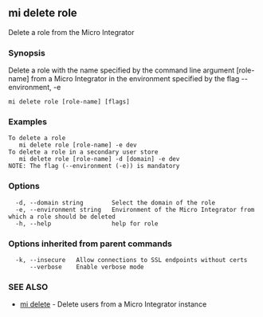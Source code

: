 ## mi delete role

Delete a role from the Micro Integrator

### Synopsis

Delete a role with the name specified by the command line argument [role-name] from a Micro Integrator in the environment specified by the flag --environment, -e

```
mi delete role [role-name] [flags]
```

### Examples

```
To delete a role
   mi delete role [role-name] -e dev
To delete a role in a secondary user store
   mi delete role [role-name] -d [domain] -e dev
NOTE: The flag (--environment (-e)) is mandatory
```

### Options

```
  -d, --domain string        Select the domain of the role
  -e, --environment string   Environment of the Micro Integrator from which a role should be deleted
  -h, --help                 help for role
```

### Options inherited from parent commands

```
  -k, --insecure   Allow connections to SSL endpoints without certs
      --verbose    Enable verbose mode
```

### SEE ALSO

* [mi delete](mi_delete.md)	 - Delete users from a Micro Integrator instance

